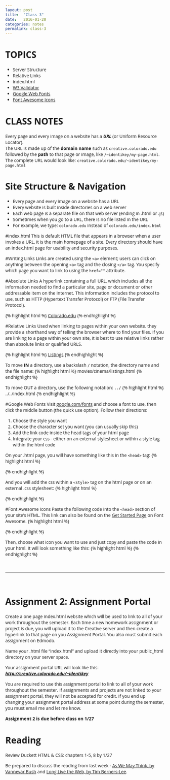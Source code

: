 ```yaml
---
layout: post
title:  "Class 3"
date:   2016-01-20
categories: notes
permalink: class-3
---
```



# TOPICS

 + Server Structure
 + Relative Links
 + index.html
 + [W3 Validator](http://validator.w3.org/)
 + [Google Web Fonts](https://www.google.com/fonts/)
 + [Font Awesome Icons](http://fortawesome.github.io/Font-Awesome/)


# CLASS NOTES
<!-- [HTML5 Notes](http://creative.colorado.edu/~schaal/web/pdf/web-html5.pdf) -->

Every page and every image on a website has a ***URL*** (or Uniform Resource Locator). <br>The URL is made up of the **domain name** such as `creative.colorado.edu` followed by the **path** to that page or image, like `/~identikey/my-page.html`. The complete URL would look like: `creative.colorado.edu/~identikey/my-page.html`

<!-- ![url]({{ site.url }}/img/url.png) -->

# Site Structure & Navigation
+ Every page and every image on a website has a URL
+ Every website is built inside directories on a web server
+ Each web page is a separate file on that web server (ending in .html or .js)
+ Sometimes when you go to a URL, there is no file listed in the URL 
+ For example, we type: `colorado.edu` instead of `colorado.edu/index.html`

#index.html
This is default HTML file that appears in a browser when a user invokes a URL, it is the main homepage of a site. Every directory should have an index.html page for usability and security purposes.

#Writing Links
Links are created using the `<a>` element; users can click on anything between the opening `<a>` tag and the closing `</a>` tag. You specify which page you want to link to using the `href=""` attribute.

#Absolute Links
A hyperlink containing a full URL, which includes all the information needed to find a particular site, page or document or other addressable item on the Internet. This information includes the protocol to use, such as HTTP (Hypertext Transfer Protocol) or FTP (File Transfer Protocol).

{% highlight html %}
<a href="http://www.colorado.edu/">Colorado.edu</a>
{% endhighlight %}

#Relative Links
Used when linking to pages within your own website. they provide a shorthand way of telling the browser where to find your files. If you are linking to a page within your own site, it is best to use relative links rather than absolute links or qualified URLS.

{% highlight html %}
<a href="music/listings.html">Listings</a>
{% endhighlight %}

To move **IN** a directory, use a backslash `/` notation, the directory name and the file name:
{% highlight html %}
movies/cinema/listings.html
{% endhighlight %}

To move OUT a directory, use the following notation:  `../`
{% highlight html %}
../../index.html
{% endhighlight %}

#Google Web Fonts
Visit [google.com/fonts](https://www.google.com/fonts) and choose a font to use, then click the middle button (the quick use option). Follow their directions:

1. Choose the style you want
2. Choose the character set you want (you can usually skip this)
3. Add the link code inside the head tags of your html page
4. Integrate your css - either on an external stylesheet or within a style tag within the html code

On your .html page, you will have something like this in the `<head>` tag:
{% highlight html %}
<link href='https://fonts.googleapis.com/css?family=Open+Sans' rel='stylesheet' type='text/css'>
{% endhighlight %}

And you will add the css within a `<style>` tag on the html page or on an external .css stylesheet:
{% highlight html %}
<style>
	body {
		font-family: 'Open Sans', sans-serif;
	}
</style>
{% endhighlight %}

#Font Awesome Icons
Paste the following code into the `<head>` section of your site's HTML. This link can also be found on the [Get Started Page](http://fortawesome.github.io/Font-Awesome/get-started/) on Font Awesome.
{% highlight html %}
<link rel="stylesheet" href="https://maxcdn.bootstrapcdn.com/font-awesome/4.5.0/css/font-awesome.min.css">
{% endhighlight %}

Then, choose what icon you want to use and just copy and paste the code in your html. It will look something like this:
{% highlight html %}
<i class="fa fa-fort-awesome"></i>
{% endhighlight %}


<br>

---

<br>

# Assignment 2: Assignment Portal

Create a one page index.html website which will be used to link to all of your work throughout the semester. Each time a new homework assignment or project is due, you will upload it to the Creative server and then create a hyperlink to that page on you Assignment Portal. You also must submit each assignment on Edmodo.

Name your .html file “index.html” and upload it directly into your public_html directory on your server space.

Your assignment portal URL will look like this: ***http://creative.colorado.edu/~identikey***

You are required to use this assignment portal to link to all of your work throughout the semester. If assignments and projects are not linked to your assignment portal, they will not be accepted for credit. If you end up changing your assignment portal address at some point during the semester, you must email me and let me know.

**Assignment 2 is due before class on 1/27**

# Reading
Review Duckett HTML & CSS: chapters 1-5, 8 by 1/27

Be prepared to discuss the reading from last week - [As We May Think, by Vannevar Bush](http://www.theatlantic.com/magazine/archive/1945/07/as-we-may-think/303881/) and [Long Live the Web, by Tim Berners-Lee](http://ariellehein.com/readings/Berners-Lee-Long-Live-The-Web.pdf).

<!-- # Recommended Videos -->





